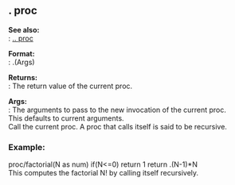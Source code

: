 ## . proc    
**See also:**    
:   [.. proc](/proc/%2e%2e)    
<!-- -->    
**Format:**    
:   .(Args)    
<!-- -->    
**Returns:**    
:   The return value of the current proc.    
<!-- -->    
**Args:**    
:   The arguments to pass to the new invocation of the current proc.    
    This defaults to current arguments.    
Call the current proc. A proc that calls itself is said to be recursive.    
### Example:    
proc/factorial(N as num) if(N\<=0) return 1 return .(N-1)\*N    
This computes the factorial N! by calling itself recursively.  